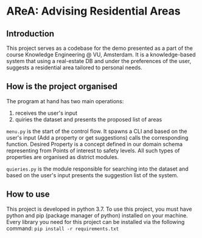 # AReA: Advising Residential Areas

## Introduction

This project serves as a codebase for the demo presented as a part of the course Knowledge Engineering @ VU, Amsterdam.
It is a knowledge-based system that using a real-estate DB and under the preferences of the user, 
suggests a residential area tailored to personal needs.

## How is the project organised

The program at hand has two main operations:
1. receives the user's input
2. quiries the dataset and presents the proposed list of areas

`menu.py` is the start of the control flow. It spawns a CLI and based on the user's input (Add a property or get suggestions) calls the corresponding function. 
Desired Property is a concept defined in our domain schema representing from Points of interest to safety levels. All such types of properties are organised as 
district modules.

`quieries.py` is the module responsible for searching into the dataset and based on the user's input presents the suggestion list of the system.

## How to use
This project is developed in python 3.7.
To use this project, you must have python and pip (package manager of python) installed on your machine.
Every library you need for this project can be installed via the following command:
`pip install -r requirements.txt`